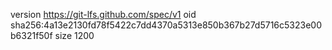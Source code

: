 version https://git-lfs.github.com/spec/v1
oid sha256:4a13e2130fd78f5422c7dd4370a5313e850b367b27d5716c5323e00b6321f50f
size 1200
